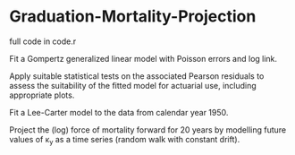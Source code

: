 # Graduation-Mortality-Projection

full code in code.r

Fit a Gompertz generalized linear model with Poisson errors and log link.

Apply suitable statistical tests on the associated Pearson residuals to assess the suitability of the fitted model for actuarial use, including appropriate plots.

Fit a Lee-Carter model to the data from calendar year 1950.

Project the (log) force of mortality forward for 20 years by modelling future values of &#954;<sub>y</sub> as a time series (random walk with constant drift).
